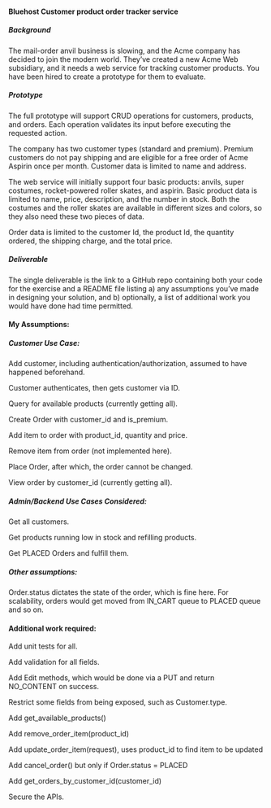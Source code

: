 #### **Bluehost Customer product order tracker service**
##### Background
The mail-order anvil business is slowing, and the Acme company has decided to join the modern world.
They’ve created a new Acme Web subsidiary, and it needs a web service for tracking customer products.
You have been hired to create a prototype for them to evaluate.

##### Prototype
The full prototype will support CRUD operations for customers, products, and orders. Each operation
validates its input before executing the requested action.

The company has two customer types (standard and premium). Premium customers do not pay shipping
and are eligible for a free order of Acme Aspirin once per month. Customer data is limited to name and
address.

The web service will initially support four basic products: anvils, super costumes, rocket-powered roller
skates, and aspirin. Basic product data is limited to name, price, description, and the number in stock.
Both the costumes and the roller skates are available in different sizes and colors, so they also need
these two pieces of data.

Order data is limited to the customer Id, the product Id, the quantity ordered, the shipping charge, and the
total price.

##### Deliverable
The single deliverable is the link to a GitHub repo containing both your code for the exercise and a
README file listing a) any assumptions you’ve made in designing your solution, and b) optionally, a list of
additional work you would have done had time permitted.

#### My Assumptions:

##### Customer Use Case:

Add customer, including authentication/authorization, assumed to have happened beforehand.

Customer authenticates, then gets customer via ID.

Query for available products (currently getting all).

Create Order with customer_id and is_premium.

Add item to order with product_id, quantity and price.

Remove item from order (not implemented here).

Place Order, after which, the order cannot be changed.

View order by customer_id (currently getting all).


##### Admin/Backend Use Cases Considered:

Get all customers.

Get products running low in stock and refilling products.

Get PLACED Orders and fulfill them.


##### Other assumptions:
Order.status dictates the state of the order, which is fine here. For scalability, orders would get moved from IN_CART 
queue to PLACED queue and so on.


#### Additional work required: 

Add unit tests for all.

Add validation for all fields.

Add Edit methods, which would be done via a PUT and return NO_CONTENT on success.

Restrict some fields from being exposed, such as Customer.type.

Add get_available_products()

Add remove_order_item(product_id)

Add update_order_item(request), uses product_id to find item to be updated

Add cancel_order() but only if Order.status = PLACED

Add get_orders_by_customer_id(customer_id)

Secure the APIs.




